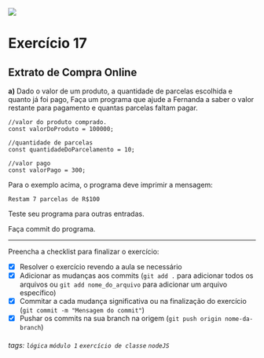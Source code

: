 ![](https://i.imgur.com/xG74tOh.png)

# Exercício 17

## Extrato de Compra Online

**a)** Dado o valor de um produto, a quantidade de parcelas escolhida e quanto já foi pago, Faça um programa que ajude a Fernanda a saber o valor restante para pagamento e quantas parcelas faltam pagar.

```javascript=
//valor do produto comprado.
const valorDoProduto = 100000;

//quantidade de parcelas
const quantidadeDoParcelamento = 10;

//valor pago
const valorPago = 300;
```

Para o exemplo acima, o programa deve imprimir a mensagem:

`Restam 7 parcelas de R$100`

Teste seu programa para outras entradas.

Faça commit do programa.

---

Preencha a checklist para finalizar o exercício:

- [X] Resolver o exercício revendo a aula se necessário
- [X] Adicionar as mudanças aos commits (`git add .` para adicionar todos os arquivos ou `git add nome_do_arquivo` para adicionar um arquivo específico)
- [X] Commitar a cada mudança significativa ou na finalização do exercício (`git commit -m "Mensagem do commit"`)
- [X] Pushar os commits na sua branch na origem (`git push origin nome-da-branch`)

###### tags: `lógica` `módulo 1` `exercício de classe` `nodeJS`
